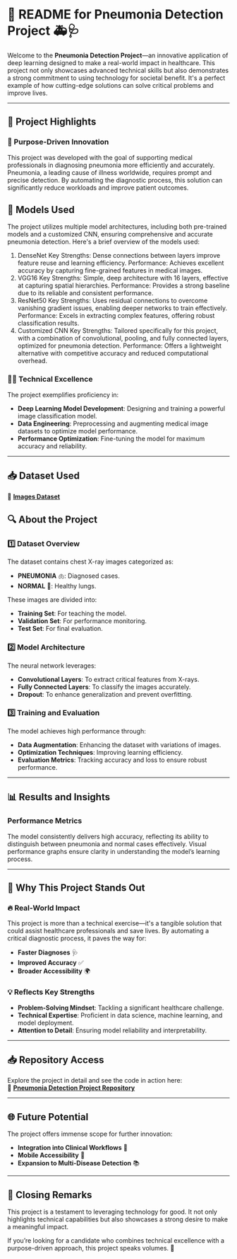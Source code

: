 # 📄 README for Pneumonia Detection Project 🚑🩺  

Welcome to the **Pneumonia Detection Project**—an innovative application of deep learning designed to make a real-world impact in healthcare. This project not only showcases advanced technical skills but also demonstrates a strong commitment to using technology for societal benefit. It's a perfect example of how cutting-edge solutions can solve critical problems and improve lives.

---

## 🌟 Project Highlights  

### 🚀 Purpose-Driven Innovation  
This project was developed with the goal of supporting medical professionals in diagnosing pneumonia more efficiently and accurately. Pneumonia, a leading cause of illness worldwide, requires prompt and precise detection. By automating the diagnostic process, this solution can significantly reduce workloads and improve patient outcomes.

## 🤖 Models Used
The project utilizes multiple model architectures, including both pre-trained models and a customized CNN, ensuring comprehensive and accurate pneumonia detection. Here's a brief overview of the models used:

1. DenseNet
Key Strengths: Dense connections between layers improve feature reuse and learning efficiency.
Performance: Achieves excellent accuracy by capturing fine-grained features in medical images.
2. VGG16
Key Strengths: Simple, deep architecture with 16 layers, effective at capturing spatial hierarchies.
Performance: Provides a strong baseline due to its reliable and consistent performance.
3. ResNet50
Key Strengths: Uses residual connections to overcome vanishing gradient issues, enabling deeper networks to train effectively.
Performance: Excels in extracting complex features, offering robust classification results.
4. Customized CNN
Key Strengths: Tailored specifically for this project, with a combination of convolutional, pooling, and fully connected layers, optimized for pneumonia detection.
Performance: Offers a lightweight alternative with competitive accuracy and reduced computational overhead.

### 🧑‍💻 Technical Excellence  
The project exemplifies proficiency in:
- **Deep Learning Model Development**: Designing and training a powerful image classification model.
- **Data Engineering**: Preprocessing and augmenting medical image datasets to optimize model performance.
- **Performance Optimization**: Fine-tuning the model for maximum accuracy and reliability.

---
## 📥 Dataset Used  
 
🔗 **[Images Dataset](https://www.kaggle.com/datasets/paultimothymooney/chest-xray-pneumonia)**  

## 🔍 About the Project  

### 1️⃣ **Dataset Overview**  
The dataset contains chest X-ray images categorized as:
- **PNEUMONIA** 🫁: Diagnosed cases.
- **NORMAL** 💨: Healthy lungs.

These images are divided into:
- **Training Set**: For teaching the model.
- **Validation Set**: For performance monitoring.
- **Test Set**: For final evaluation.

### 2️⃣ **Model Architecture**  
The neural network leverages:
- **Convolutional Layers**: To extract critical features from X-rays.
- **Fully Connected Layers**: To classify the images accurately.
- **Dropout**: To enhance generalization and prevent overfitting.

### 3️⃣ **Training and Evaluation**  
The model achieves high performance through:
- **Data Augmentation**: Enhancing the dataset with variations of images.
- **Optimization Techniques**: Improving learning efficiency.
- **Evaluation Metrics**: Tracking accuracy and loss to ensure robust performance.

---

## 📊 Results and Insights  

### Performance Metrics  
The model consistently delivers high accuracy, reflecting its ability to distinguish between pneumonia and normal cases effectively. Visual performance graphs ensure clarity in understanding the model’s learning process.

---

## 💼 Why This Project Stands Out  

### 🔥 Real-World Impact  
This project is more than a technical exercise—it's a tangible solution that could assist healthcare professionals and save lives. By automating a critical diagnostic process, it paves the way for:
- **Faster Diagnoses** 🩺  
- **Improved Accuracy** ✅  
- **Broader Accessibility** 🌍  

### 💡 Reflects Key Strengths  
- **Problem-Solving Mindset**: Tackling a significant healthcare challenge.  
- **Technical Expertise**: Proficient in data science, machine learning, and model deployment.  
- **Attention to Detail**: Ensuring model reliability and interpretability.  

---

## 📥 Repository Access  

Explore the project in detail and see the code in action here:  
🔗 **[Pneumonia Detection Project Repository](https://github.com/souravroul0408/Pneumonia-Detection-using-Deep-Learnig)**  

---

## 🌐 Future Potential  

The project offers immense scope for further innovation:  
- **Integration into Clinical Workflows** 🏥  
- **Mobile Accessibility** 📱  
- **Expansion to Multi-Disease Detection** 📚  

---

## 💬 Closing Remarks  

This project is a testament to leveraging technology for good. It not only highlights technical capabilities but also showcases a strong desire to make a meaningful impact.  

If you’re looking for a candidate who combines technical excellence with a purpose-driven approach, this project speaks volumes. 🌟
